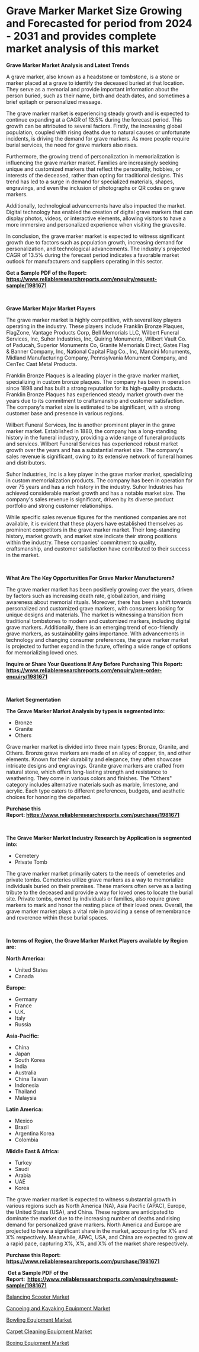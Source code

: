 <p><h1>Grave Marker Market Size Growing and Forecasted for period from 2024 - 2031 and provides complete market analysis of this market</h1></p><p><strong>Grave Marker Market Analysis and Latest Trends</strong></p>
<p><p>A grave marker, also known as a headstone or tombstone, is a stone or marker placed at a grave to identify the deceased buried at that location. They serve as a memorial and provide important information about the person buried, such as their name, birth and death dates, and sometimes a brief epitaph or personalized message.</p><p>The grave marker market is experiencing steady growth and is expected to continue expanding at a CAGR of 13.5% during the forecast period. This growth can be attributed to several factors. Firstly, the increasing global population, coupled with rising deaths due to natural causes or unfortunate incidents, is driving the demand for grave markers. As more people require burial services, the need for grave markers also rises.</p><p>Furthermore, the growing trend of personalization in memorialization is influencing the grave marker market. Families are increasingly seeking unique and customized markers that reflect the personality, hobbies, or interests of the deceased, rather than opting for traditional designs. This trend has led to a surge in demand for specialized materials, shapes, engravings, and even the inclusion of photographs or QR codes on grave markers.</p><p>Additionally, technological advancements have also impacted the market. Digital technology has enabled the creation of digital grave markers that can display photos, videos, or interactive elements, allowing visitors to have a more immersive and personalized experience when visiting the gravesite.</p><p>In conclusion, the grave marker market is expected to witness significant growth due to factors such as population growth, increasing demand for personalization, and technological advancements. The industry's projected CAGR of 13.5% during the forecast period indicates a favorable market outlook for manufacturers and suppliers operating in this sector.</p></p>
<p><strong>Get a Sample PDF of the Report:&nbsp; <a href="https://www.reliableresearchreports.com/enquiry/request-sample/1981671">https://www.reliableresearchreports.com/enquiry/request-sample/1981671</a></strong></p>
<p>&nbsp;</p>
<p><strong>Grave Marker Major Market Players</strong></p>
<p><p>The grave marker market is highly competitive, with several key players operating in the industry. These players include Franklin Bronze Plaques, FlagZone, Vantage Products Corp, Bell Memorials LLC, Wilbert Funeral Services, Inc, Suhor Industries, Inc, Quiring Monuments, Wilbert Vault Co. of Paducah, Superior Monuments Co, Granite Memorials Direct, Gates Flag & Banner Company, Inc, National Capital Flag Co., Inc, Mancini Monuments, Midland Manufacturing Company, Pennsylvania Monument Company, and CenTec Cast Metal Products.</p><p>Franklin Bronze Plaques is a leading player in the grave marker market, specializing in custom bronze plaques. The company has been in operation since 1898 and has built a strong reputation for its high-quality products. Franklin Bronze Plaques has experienced steady market growth over the years due to its commitment to craftsmanship and customer satisfaction. The company's market size is estimated to be significant, with a strong customer base and presence in various regions.</p><p>Wilbert Funeral Services, Inc is another prominent player in the grave marker market. Established in 1880, the company has a long-standing history in the funeral industry, providing a wide range of funeral products and services. Wilbert Funeral Services has experienced robust market growth over the years and has a substantial market size. The company's sales revenue is significant, owing to its extensive network of funeral homes and distributors.</p><p>Suhor Industries, Inc is a key player in the grave marker market, specializing in custom memorialization products. The company has been in operation for over 75 years and has a rich history in the industry. Suhor Industries has achieved considerable market growth and has a notable market size. The company's sales revenue is significant, driven by its diverse product portfolio and strong customer relationships.</p><p>While specific sales revenue figures for the mentioned companies are not available, it is evident that these players have established themselves as prominent competitors in the grave marker market. Their long-standing history, market growth, and market size indicate their strong positions within the industry. These companies' commitment to quality, craftsmanship, and customer satisfaction have contributed to their success in the market.</p></p>
<p>&nbsp;</p>
<p><strong>What Are The Key Opportunities For Grave Marker Manufacturers?</strong></p>
<p><p>The grave marker market has been positively growing over the years, driven by factors such as increasing death rate, globalization, and rising awareness about memorial rituals. Moreover, there has been a shift towards personalized and customized grave markers, with consumers looking for unique designs and materials. The market is witnessing a transition from traditional tombstones to modern and customized markers, including digital grave markers. Additionally, there is an emerging trend of eco-friendly grave markers, as sustainability gains importance. With advancements in technology and changing consumer preferences, the grave marker market is projected to further expand in the future, offering a wide range of options for memorializing loved ones.</p></p>
<p><strong>Inquire or Share Your Questions If Any Before Purchasing This Report: <a href="https://www.reliableresearchreports.com/enquiry/pre-order-enquiry/1981671">https://www.reliableresearchreports.com/enquiry/pre-order-enquiry/1981671</a></strong></p>
<p>&nbsp;</p>
<p><strong>Market Segmentation</strong></p>
<p><strong>The Grave Marker Market Analysis by types is segmented into:</strong></p>
<p><ul><li>Bronze</li><li>Granite</li><li>Others</li></ul></p>
<p><p>Grave marker market is divided into three main types: Bronze, Granite, and Others. Bronze grave markers are made of an alloy of copper, tin, and other elements. Known for their durability and elegance, they often showcase intricate designs and engravings. Granite grave markers are crafted from natural stone, which offers long-lasting strength and resistance to weathering. They come in various colors and finishes. The "Others" category includes alternative materials such as marble, limestone, and acrylic. Each type caters to different preferences, budgets, and aesthetic choices for honoring the departed.</p></p>
<p><strong>Purchase this Report:&nbsp;<a href="https://www.reliableresearchreports.com/purchase/1981671">https://www.reliableresearchreports.com/purchase/1981671</a></strong></p>
<p>&nbsp;</p>
<p><strong>The Grave Marker Market Industry Research by Application is segmented into:</strong></p>
<p><ul><li>Cemetery</li><li>Private Tomb</li></ul></p>
<p><p>The grave marker market primarily caters to the needs of cemeteries and private tombs. Cemeteries utilize grave markers as a way to memorialize individuals buried on their premises. These markers often serve as a lasting tribute to the deceased and provide a way for loved ones to locate the burial site. Private tombs, owned by individuals or families, also require grave markers to mark and honor the resting place of their loved ones. Overall, the grave marker market plays a vital role in providing a sense of remembrance and reverence within these burial spaces.</p></p>
<p>&nbsp;</p>
<p><strong>In terms of Region, the Grave Marker Market Players available by Region are:</strong></p>
<p>
    <p> <strong> North America: </strong>
        <ul>
            <li>United States</li>
            <li>Canada</li>
        </ul>
        </p> 
    <p> <strong> Europe: </strong>
        <ul>
            <li>Germany</li>
            <li>France</li>
            <li>U.K.</li>
            <li>Italy</li>
            <li>Russia</li>
        </ul>
        </p> 
    <p> <strong> Asia-Pacific: </strong>
        <ul>
            <li>China</li>
            <li>Japan</li>
            <li>South Korea</li>
            <li>India</li>
            <li>Australia</li>
            <li>China Taiwan</li>
            <li>Indonesia</li>
            <li>Thailand</li>
            <li>Malaysia</li>
        </ul>
        </p> 
    <p> <strong> Latin America: </strong>
        <ul>
            <li>Mexico</li>
            <li>Brazil</li>
            <li>Argentina Korea</li>
            <li>Colombia</li>
        </ul>
        </p> 
    <p> <strong> Middle East & Africa: </strong>
        <ul>
            <li>Turkey</li>
            <li>Saudi</li>
            <li>Arabia</li>
            <li>UAE</li>
            <li>Korea</li>
        </ul>
    </p>
    </p>
<p><p>The grave marker market is expected to witness substantial growth in various regions such as North America (NA), Asia Pacific (APAC), Europe, the United States (USA), and China. These regions are anticipated to dominate the market due to the increasing number of deaths and rising demand for personalized grave markers. North America and Europe are projected to have a significant share in the market, accounting for X% and X% respectively. Meanwhile, APAC, USA, and China are expected to grow at a rapid pace, capturing X%, X%, and X% of the market share respectively.</p></p>
<p><strong>Purchase this Report: <a href="https://www.reliableresearchreports.com/purchase/1981671">https://www.reliableresearchreports.com/purchase/1981671</a></strong></p>
<p>&nbsp;<strong>Get a Sample PDF of the Report:&nbsp;&nbsp;<a href="https://www.reliableresearchreports.com/enquiry/request-sample/1981671">https://www.reliableresearchreports.com/enquiry/request-sample/1981671</a></strong></p>
<p><strong></strong></p>
<p><p><a href="https://github.com/lilstefpacute/Market-Research-Report-List-2/blob/main/balancing-scooter-market.md">Balancing Scooter Market</a></p><p><a href="https://github.com/ashepherd82/Market-Research-Report-List-2/blob/main/canoeing-and-kayaking-equipment-market.md">Canoeing and Kayaking Equipment Market</a></p><p><a href="https://github.com/rexevange/Market-Research-Report-List-2/blob/main/bowling-equipment-market.md">Bowling Equipment Market</a></p><p><a href="https://github.com/castoriffic/Market-Research-Report-List-2/blob/main/carpet-cleaning-equipment-market.md">Carpet Cleaning Equipment Market</a></p><p><a href="https://github.com/FassouRP/Market-Research-Report-List-2/blob/main/boxing-equipment-market.md">Boxing Equipment Market</a></p></p>